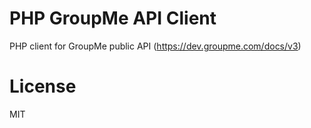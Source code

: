# PHP GroupMe API Client

PHP client for GroupMe public API (https://dev.groupme.com/docs/v3)

# License

MIT
